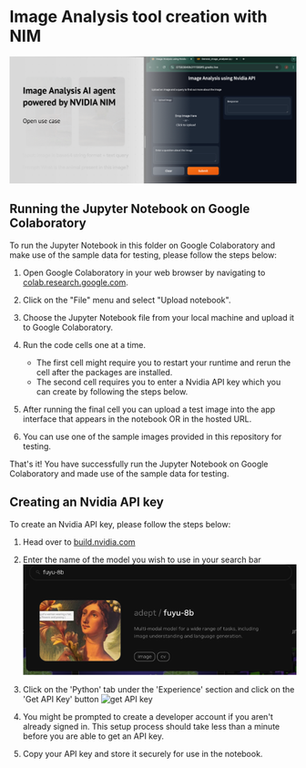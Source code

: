 # Image Analysis tool creation with NIM

![Thumbnail](assets/thumbnail.png 'Thumbnail')

## Running the Jupyter Notebook on Google Colaboratory

To run the Jupyter Notebook in this folder on Google Colaboratory and make use of the sample data for testing, please follow the steps below:

1. Open Google Colaboratory in your web browser by navigating to [colab.research.google.com](https://colab.research.google.com/).

2. Click on the "File" menu and select "Upload notebook".

3. Choose the Jupyter Notebook file from your local machine and upload it to Google Colaboratory.

4. Run the code cells one at a time.

   - The first cell might require you to restart your runtime and rerun the cell after the packages are installed.
   - The second cell requires you to enter a Nvidia API key which you can create by following the steps below.

5. After running the final cell you can upload a test image into the app interface that appears in the notebook OR in the hosted URL.

6. You can use one of the sample images provided in this repository for testing.

That's it! You have successfully run the Jupyter Notebook on Google Colaboratory and made use of the sample data for testing.

<a name = "API-key-section"></a>

## Creating an Nvidia API key

To create an Nvidia API key, please follow the steps below:

1. Head over to [build.nvidia.com](https://build.nvidia.com/explore/discover)

2. Enter the name of the model you wish to use in your search bar
   ![search bar](assets/readme-search.png 'Search bar')

3. Click on the 'Python' tab under the 'Experience' section and click on the 'Get API Key' button
   ![get API key](assets/get-api-key.png 'Get API 
key')

4. You might be prompted to create a developer account if you aren't already signed in. This setup process should take less than a minute before you are able to get an API key.

5. Copy your API key and store it securely for use in the notebook.
